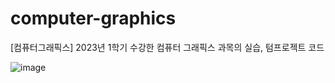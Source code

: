 # computer-graphics
[컴퓨터그래픽스] 2023년 1학기 수강한 컴퓨터 그래픽스 과목의 실습, 텀프로젝트 코드


![image](https://github.com/Monixc/computer-graphics/assets/100592495/9b1d9c03-1777-4375-852c-8fe4cb58f39b)
